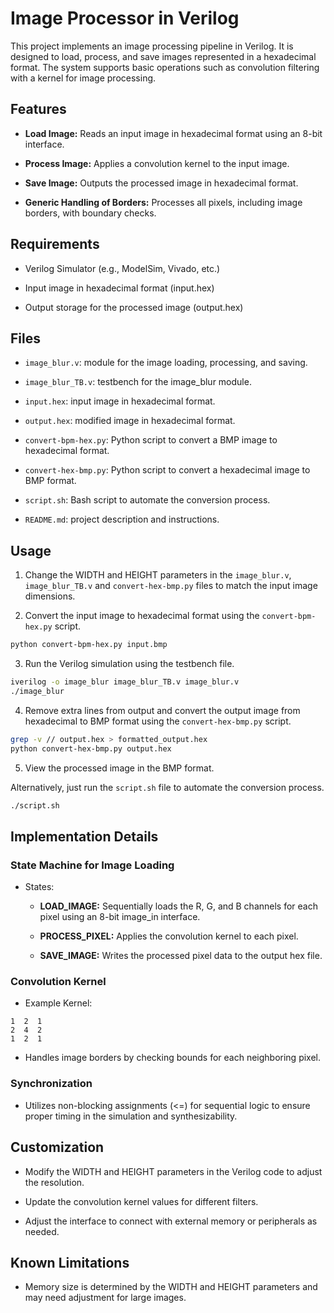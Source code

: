 # Image Processor in Verilog

This project implements an image processing pipeline in Verilog. It is designed to load, process, and save images represented in a hexadecimal format. The system supports basic operations such as convolution filtering with a kernel for image processing.

## Features

- **Load Image:** Reads an input image in hexadecimal format using an 8-bit interface.

- **Process Image:** Applies a convolution kernel to the input image.

- **Save Image:** Outputs the processed image in hexadecimal format.

- **Generic Handling of Borders:** Processes all pixels, including image borders, with boundary checks.

## Requirements

- Verilog Simulator (e.g., ModelSim, Vivado, etc.)

- Input image in hexadecimal format (input.hex)

- Output storage for the processed image (output.hex)

## Files

- `image_blur.v`: module for the image loading, processing, and saving.
  
- `image_blur_TB.v`: testbench for the image_blur module.
  
- `input.hex`: input image in hexadecimal format.
  
- `output.hex`: modified image in hexadecimal format.
  
- `convert-bpm-hex.py`: Python script to convert a BMP image to hexadecimal format.
  
- `convert-hex-bmp.py`: Python script to convert a hexadecimal image to BMP format.
  
- `script.sh`: Bash script to automate the conversion process.
  
- `README.md`: project description and instructions.

## Usage

1. Change the WIDTH and HEIGHT parameters in the `image_blur.v`, `image_blur_TB.v` and `convert-hex-bmp.py` files to match the input image dimensions.

2. Convert the input image to hexadecimal format using the `convert-bpm-hex.py` script.

```bash
python convert-bpm-hex.py input.bmp
```

3. Run the Verilog simulation using the testbench file.

```bash
iverilog -o image_blur image_blur_TB.v image_blur.v
./image_blur
```

4. Remove extra lines from output and convert the output image from hexadecimal to BMP format using the `convert-hex-bmp.py` script.

```bash
grep -v // output.hex > formatted_output.hex
python convert-hex-bmp.py output.hex
```

5. View the processed image in the BMP format.

Alternatively, just run the `script.sh` file to automate the conversion process.

```bash
./script.sh
```

## Implementation Details

### State Machine for Image Loading

- States:

    - **LOAD_IMAGE:** Sequentially loads the R, G, and B channels for each pixel using an 8-bit image_in interface.

    - **PROCESS_PIXEL:** Applies the convolution kernel to each pixel.

    - **SAVE_IMAGE:** Writes the processed pixel data to the output hex file.

### Convolution Kernel

- Example Kernel:

```
1  2  1
2  4  2
1  2  1
```

- Handles image borders by checking bounds for each neighboring pixel.

### Synchronization

- Utilizes non-blocking assignments (<=) for sequential logic to ensure proper timing in the simulation and synthesizability.

## Customization

- Modify the WIDTH and HEIGHT parameters in the Verilog code to adjust the resolution.

- Update the convolution kernel values for different filters.

- Adjust the interface to connect with external memory or peripherals as needed.

## Known Limitations

- Memory size is determined by the WIDTH and HEIGHT parameters and may need adjustment for large images.
